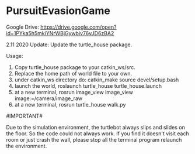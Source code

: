 # PursuitEvasionGame
Google Drive: https://drive.google.com/open?id=1PYka5h5mkiYNrWBjGywbiv76vJD6zBA2

2.11 2020 Update:
Update the turtle_house package.

Usage:

1. Copy turtle_house package to your catkin_ws/src.
2. Replace the home path of world file to your own.
3. under catkin_ws directory do: 
	catkin_make
	source devel/setup.bash
4. launch the world,
	roslaunch turtle_house turtle_house.launch
5. at a new terminal,
	rosrun image_view image_view image:=/camera/image_raw
6. at a new terminal,
	rosrun turtle_house walk.py

#IMPORTANT#

Due to the simulation environment, the turtlebot always slips and slides on the floor. So the code could not always work. If you find it doesn't visit each room or just crash the wall, please stop all the terminal program relaunch the environment.
